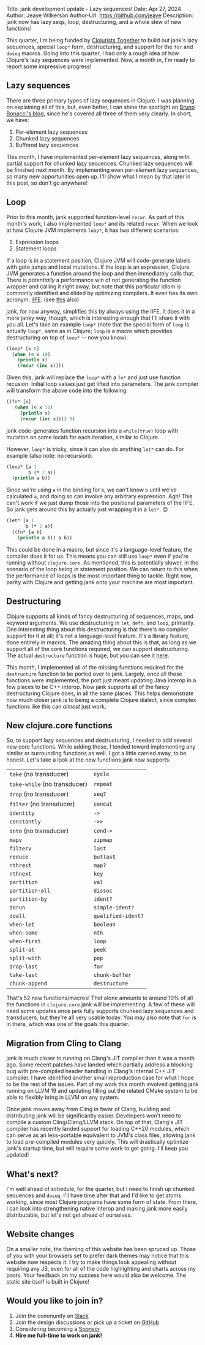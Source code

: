 Title: jank development update - Lazy sequences!
Date: Apr 27, 2024
Author: Jeaye Wilkerson
Author-Url: https://github.com/jeaye
Description: jank now has lazy seqs, loop, destructuring, and a whole slew of
             new functions!

This quarter, I'm being funded by [Clojurists Together](https://www.clojuriststogether.org/)
to build out jank's lazy sequences, special `loop*` form, destructuring, and
support for the `for` and `doseq` macros. Going into this quarter, I had only a
rough idea of how Clojure's lazy sequences were implemented. Now, a month in,
I'm ready to report some impressive progress!

## Lazy sequences
There are three primary types of lazy sequences in Clojure. I was planning on
explaining all of this, but, even better, I can shine the spotlight on
[Bruno Bonacci's blog](https://blog.brunobonacci.com/2023/09/08/buffered-sequences/),
since he's covered all three of them very clearly. In short, we have:

1. Per-element lazy sequences
2. Chunked lazy sequences
3. Buffered lazy sequences

This month, I have implemented per-element lazy sequences, along with partial
support for chunked lazy sequences. Chunked lazy sequences will be finished next
month. By implementing even per-element lazy sequences, so many new
opportunities open up. I'll show what I mean by that later in this post, so
don't go anywhere!

## Loop
Prior to this month, jank supported function-level `recur`. As part of this
month's work, I also implemented `loop*` and its related `recur`. When we look at
how Clojure JVM implements `loop*`, it has two different scenarios:

1. Expression loops
2. Statement loops

If a loop is in a statement position, Clojure JVM will code-generate labels with
goto jumps and local mutations. If the loop is an expression, Clojure JVM
generates a function around the loop and then immediately calls that. There is
*potentially* a performance win of not generating the function wrapper and
calling it right away, but note that this particular idiom is commonly
identified and elided by optimizing compilers. It even has its own acronym:
[IIFE](https://en.wikipedia.org/wiki/Immediately_invoked_function_expression).
(see [this](https://rigtorp.se/iife/) also)

jank, for now anyway, simplifies this by always using the IIFE. It does it in a
more janky way, though, which is interesting enough that I'll share it with you
all. Let's take an example `loop*` (note that the special form of `loop` is
actually `loop*`, same as in Clojure; `loop` is a macro which provides
destructuring on top of `loop*` -- now you know):

```clojure
(loop* [x 0]
  (when (< x 10)
    (println x)
    (recur (inc x))))
```

Given this, jank will replace the `loop*` with a `fn*` and just use function
recusion. Initial loop values just get lifted into parameters. The jank compiler
will transform the above code into the following:

```clojure
((fn* [x]
   (when (< x 10)
     (println x)
     (recur (inc x)))) 0)
```

jank code-generates function recursion into a `while(true)` loop with mutation on some
locals for each iteration, similar to Clojure.

However, `loop*` is tricky, since it can also do anything `let*` can do. For
example (also note: no recursion):

```clojure
(loop* [a 1
        b (* 2 a)]
  (println a b))
```

Since we're using `a` in the binding for `b`, we can't know `b` until we've
calculated `a`, and doing so can involve any arbitrary expression. Agh! This
can't work if we just dump those into the positional parameters of the IIFE. So
jank gets around this by actually just wrapping it in a `let*`. 🙃

```clojure
(let* [a 1
       b (* 2 a)]
  ((fn* [a b]
    (println a b)) a b))
```

This could be done in a macro, but since it's a language-level feature, the
compiler does it for us. This means you can still use `loop*` even if you're
running without `clojure.core`. As mentioned, this is potentially slower, in the
scenario of the loop being in statement position. We can return to this when the
performance of loops is the most important thing to tackle. Right now, parity
with Clojure and getting jank onto your machine are most important.

## Destructuring
Clojure supports all kinds of fancy destructuring of sequences, maps, and
keyword arguments. We use destructuring in `let`, `defn`, and `loop`, primarily. One
interesting thing about this destructuring is that there's no compiler support
for it at all; it's not a language-level feature. It's a library feature, done
entirely in macros. The amazing thing about this is that, as long as we support
all of the core functions required, we can support destructuring. The actual
`destructure` function is huge, but you can see it
[here](https://github.com/clojure/clojure/blob/06d450895e2d4028afaa4face17f8e597c772a24/src/clj/clojure/core.clj#L4417-L4511).

This month, I implemented all of the missing functions required for
the `destructure` function to be ported over to jank. Largely, once all those
functions were implemented, the port just meant updating Java interop in a few
places to be C++ interop. Now jank supports all of the fancy destructuring
Clojure does, in all the same places. This helps demonstrate how much closer
jank is to being a complete Clojure dialect, since complex functions like this
can *almost* just work.

## New clojure.core functions
So, to support lazy sequences and destructuring, I needed to add several new
core functions. While adding those, I tended toward implementing any similar or
surrounding functions as well. I got a little carried away, to be honest. Let's
take a look at the new functions jank now supports.

| | |
|---|---|
| `take`  (no transducer) |       `cycle` |
| `take-while` (no transducer) | `repeat` |
| `drop` (no transducer) |       `seq?` |
| `filter` (no transducer) |     `concat` |
| `identity` |                   `->` |
| `constantly` |                 `->>` |
| `into` (no transducer) |       `cond->` |
| `mapv` |                       `zipmap` |
| `filterv` |                    `last` |
| `reduce` |                     `butlast` |
| `nthrest` |                    `map?` |
| `nthnext` |                    `key` |
| `partition` |                  `val` |
| `partition-all` |              `dissoc` |
| `partition-by` |               `ident?` |
| `dorun` |                      `simple-ident?` |
| `doall` |                      `qualified-ident?` |
| `when-let` |                   `boolean` |
| `when-some` |                  `nth` |
| `when-first` |                 `loop` |
| `split-at` |                   `peek` |
| `split-with` |                 `pop` |
| `drop-last` |                  `for` |
| `take-last` |                  `chunk-buffer` |
| `chunk-append` |             `destructure`     |

That's 52 new functions/macros! That alone amounts to around 10% of all the
functions in `clojure.core` jank will be implementing. A few of these will need
some updates once jank fully supports chunked lazy sequences and transducers,
but they're all very usable today. You may also note that `for` is in there,
which was one of the goals this quarter.

## Migration from Cling to Clang
jank is much closer to running on Clang's JIT compiler than it was a month ago.
Some recent patches have landed which partially address a blocking bug with
pre-compiled header handling in Clang's internal C++ JIT compiler. I have
identified another small reproduction case for what I hope to be the rest of the
issues. Part of my work this month involved getting jank running on LLVM
19 and updating filling out the related CMake system to be able to flexibly
bring in LLVM on any system.

Once jank moves away from Cling in favor of Clang, building and distributing
jank will be significantly easier. Developers won't need to compile a custom
Cling/Clang/LLVM stack. On top of that, Clang's JIT compiler has recently landed
support for loading C++20 modules, which can serve as an less-portable
equivalent to JVM's class files, allowing jank to load pre-compiled modules very
quickly. This will drastically optimize jank's startup time, but will require
some work to get going. I'll keep you updated!

## What's next?
I'm well ahead of schedule, for the quarter, but I need to finish up chunked
sequences and `doseq`. I'll have time after that and I'd like to get atoms
working, since most Clojure programs have some form of state. From there, I can
look into strengthening native interop and making jank more easily
distributable, but let's not get ahead of ourselves.

## Website changes
On a smaller note, the theming of this website has been spruced up. Those of you
with your browsers set to prefer dark themes may notice that this website now
respects it. I try to make things look appealing without requiring any JS,
even for all of the code highlighting and charts across my posts. Your
feedback on my success here would also be welcome. The static site itself is
built in Clojure!

## Would you like to join in?
1. Join the community on [Slack](https://clojurians.slack.com/archives/C03SRH97FDK)
2. Join the design discussions or pick up a ticket on [GitHub](https://github.com/jank-lang/jank)
3. Considering becoming a [Sponsor](https://github.com/sponsors/jeaye) <span class="icon" style="color: rgb(201, 97, 152);"> <i class="gg-heart"></i></span>
4. **Hire me full-time to work on jank!**
